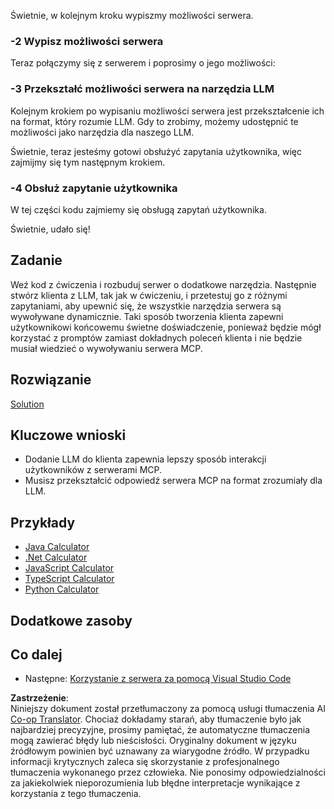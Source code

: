 <!--
CO_OP_TRANSLATOR_METADATA:
{
  "original_hash": "abbb199eb22fdffa44a0de4db6a5ea49",
  "translation_date": "2025-05-16T14:57:29+00:00",
  "source_file": "03-GettingStarted/03-llm-client/README.md",
  "language_code": "pl"
}
-->
Świetnie, w kolejnym kroku wypiszmy możliwości serwera.

### -2 Wypisz możliwości serwera

Teraz połączymy się z serwerem i poprosimy o jego możliwości:

### -3 Przekształć możliwości serwera na narzędzia LLM

Kolejnym krokiem po wypisaniu możliwości serwera jest przekształcenie ich na format, który rozumie LLM. Gdy to zrobimy, możemy udostępnić te możliwości jako narzędzia dla naszego LLM.

Świetnie, teraz jesteśmy gotowi obsłużyć zapytania użytkownika, więc zajmijmy się tym następnym krokiem.

### -4 Obsłuż zapytanie użytkownika

W tej części kodu zajmiemy się obsługą zapytań użytkownika.

Świetnie, udało się!

## Zadanie

Weź kod z ćwiczenia i rozbuduj serwer o dodatkowe narzędzia. Następnie stwórz klienta z LLM, tak jak w ćwiczeniu, i przetestuj go z różnymi zapytaniami, aby upewnić się, że wszystkie narzędzia serwera są wywoływane dynamicznie. Taki sposób tworzenia klienta zapewni użytkownikowi końcowemu świetne doświadczenie, ponieważ będzie mógł korzystać z promptów zamiast dokładnych poleceń klienta i nie będzie musiał wiedzieć o wywoływaniu serwera MCP.

## Rozwiązanie

[Solution](/03-GettingStarted/03-llm-client/solution/README.md)

## Kluczowe wnioski

- Dodanie LLM do klienta zapewnia lepszy sposób interakcji użytkowników z serwerami MCP.
- Musisz przekształcić odpowiedź serwera MCP na format zrozumiały dla LLM.

## Przykłady

- [Java Calculator](../samples/java/calculator/README.md)
- [.Net Calculator](../../../../03-GettingStarted/samples/csharp)
- [JavaScript Calculator](../samples/javascript/README.md)
- [TypeScript Calculator](../samples/typescript/README.md)
- [Python Calculator](../../../../03-GettingStarted/samples/python)

## Dodatkowe zasoby

## Co dalej

- Następne: [Korzystanie z serwera za pomocą Visual Studio Code](/03-GettingStarted/04-vscode/README.md)

**Zastrzeżenie**:  
Niniejszy dokument został przetłumaczony za pomocą usługi tłumaczenia AI [Co-op Translator](https://github.com/Azure/co-op-translator). Chociaż dokładamy starań, aby tłumaczenie było jak najbardziej precyzyjne, prosimy pamiętać, że automatyczne tłumaczenia mogą zawierać błędy lub nieścisłości. Oryginalny dokument w języku źródłowym powinien być uznawany za wiarygodne źródło. W przypadku informacji krytycznych zaleca się skorzystanie z profesjonalnego tłumaczenia wykonanego przez człowieka. Nie ponosimy odpowiedzialności za jakiekolwiek nieporozumienia lub błędne interpretacje wynikające z korzystania z tego tłumaczenia.